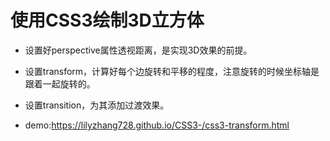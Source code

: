 使用CSS3绘制3D立方体
====
- 设置好perspective属性透视距离，是实现3D效果的前提。  
- 设置transform，计算好每个边旋转和平移的程度，注意旋转的时候坐标轴是跟着一起旋转的。  
- 设置transition，为其添加过渡效果。  

- demo:https://lilyzhang728.github.io/CSS3-/css3-transform.html
